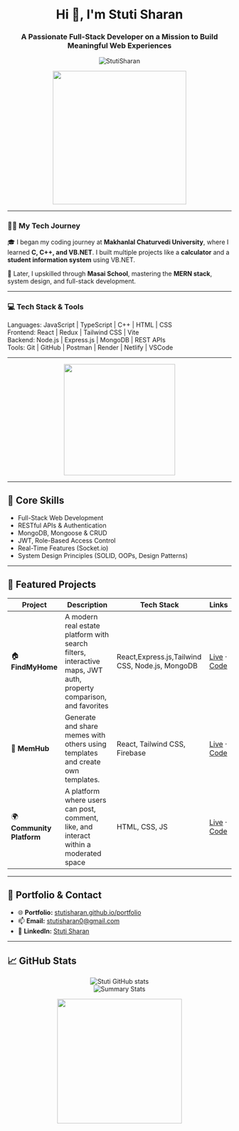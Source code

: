 <h1 align="center">Hi 👋, I'm Stuti Sharan</h1>
<h3 align="center">A Passionate Full-Stack Developer on a Mission to Build Meaningful Web Experiences</h3>

<p align="center">
  <img src="https://komarev.com/ghpvc/?username=StutiSharan&label=Profile%20views&color=0e75b6&style=flat" alt="StutiSharan" />
</p>

<p align="center">
  <img src="https://cdn.dribbble.com/users/1162077/screenshots/3848914/programmergirl.gif" width="300" />
</p>

---

### 👩‍🎓 My Tech Journey

🎓 I began my coding journey at **Makhanlal Chaturvedi University**, where I learned **C, C++, and VB.NET**. I built multiple projects like a **calculator** and a **student information system** using VB.NET.

🚀 Later, I upskilled through **Masai School**, mastering the **MERN stack**, system design, and full-stack development.

---

### 💻 Tech Stack & Tools

Languages: JavaScript | TypeScript | C++ | HTML | CSS  
Frontend: React | Redux | Tailwind CSS | Vite  
Backend: Node.js | Express.js | MongoDB | REST APIs  
Tools: Git | GitHub | Postman | Render | Netlify | VSCode  

---

<p align="center">
  <img src="https://i.pinimg.com/originals/54/e3/7d/54e37d8074ebcde1d96c77d7b2a7f310.gif" width="250" />
</p>

---

## 🧠 Core Skills

- Full-Stack Web Development  
- RESTful APIs & Authentication  
- MongoDB, Mongoose & CRUD  
- JWT, Role-Based Access Control  
- Real-Time Features (Socket.io)  
- System Design Principles (SOLID, OOPs, Design Patterns)  

---

## 🌟 Featured Projects

| Project | Description | Tech Stack | Links |
|--------|-------------|------------|-------|
| 🏠 **FindMyHome** | A modern real estate platform with search filters, interactive maps, JWT auth, property comparison, and favorites | React,Express.js,Tailwind CSS, Node.js, MongoDB | [Live](https://findmyhome41.netlify.app/) · [Code](https://github.com/StutiSharan/Stuti-Repo/tree/main/Property%20Listing) |
| 🧠 **MemHub** | Generate and share memes with others using templates and create own templates. | React, Tailwind CSS, Firebase | [Live](https://jokejunction-41.netlify.app/) · [Code](https://github.com/StutiSharan/MemeHub-Project-) |
| 🌍 **Community Platform** | A platform where users can post, comment, like, and interact within a moderated space | HTML, CSS, JS | [Live](https://community-41.netlify.app/) · [Code](https://github.com/StutiSharan/community-Platform) |

---

## 🔗 Portfolio & Contact

- 🌐 **Portfolio:** [stutisharan.github.io/portfolio](https://stutisharan.github.io/portfolio/)  
- 📫 **Email:** stutisharan0@gmail.com  
- 💼 **LinkedIn:** [Stuti Sharan](https://www.linkedin.com/in/stuti-sharan-1b0a82310/)  

---

## 📈 GitHub Stats

<p align="center">
  <img src="https://github-readme-stats.vercel.app/api?username=StutiSharan&show_icons=true&theme=default" alt="Stuti GitHub stats"/>
  <br />
  <img src="https://github-profile-summary-cards.vercel.app/api/cards/profile-details?username=StutiSharan&theme=default" alt="Summary Stats"/>
</p>

<p align="center">
  <img src="https://cdn.dribbble.com/users/1708816/screenshots/15637256/media/f9826f0af8a49462f048262a8502035b.gif" width="280" />
</p>

